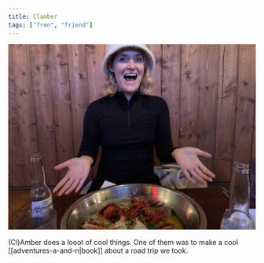 ```yaml
---
title: Clamber
tags: ["fren", "friend"]
---
```


![A person laughing in a bucket hat in a crayfish restaurant.](/images/clamber.jpg)

(Cl)Amber does a looot of cool things. One of them was to make a cool [[adventures-a-and-n|book]] about a road trip we took.

